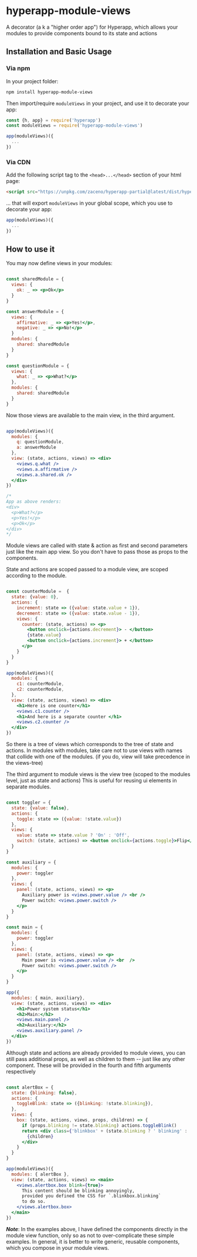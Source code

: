 # hyperapp-module-views

A decorator (a k a "higher order app") for Hyperapp, which allows your modules to provide components bound to its state and actions

## Installation and Basic Usage

### Via npm

In your project folder:

```sh
npm install hyperapp-module-views
```

Then import/require `moduleViews` in your project, and use it to decorate your app:

```js
const {h, app} = require('hyperapp')
const moduleViews = require('hyperapp-module-views')

app(moduleViews)({
  ...
})

```

### Via CDN

Add the following script tag to the `<head>...</head>` section of your html page:

```html
<script src="https://unpkg.com/zaceno/hyperapp-partial@latest/dist/hyperapp-partial.umd.js"></script>

```

... that will export `moduleViews` in your global scope, which you use to decorate your app:


```js
app(moduleViews)({
  ...
})
```

## How to use it

You may now define views in your modules:

```jsx

const sharedModule = {
  views: {
    ok: _ => <p>Ok</p>
  }
}

const answerModule = {
  views: {
    affirmative: _ => <p>Yes!</p>,
    negative: _ => <p>No!</p>
  }
  modules: {
    shared: sharedModule
  }
}

const questionModule = {
  views: {
    what: _ => <p>What?</p>
  },
  modules: {
    shared: sharedModule
  }
}

```

Now those views are available to the main view, in the third argument.

```jsx

app(moduleViews)({
  modules: {
    q: questionModule,
    a: answerModule
  },
  view: (state, actions, views) => <div>
    <views.q.what />
    <views.a.affirmative />
    <views.a.shared.ok />
  </div>
})

/*
App as above renders:
<div>
  <p>What?</p>
  <p>Yes!</p>
  <p>Ok</p>
</div>
*/
```

Module views are called with state & action as first and second parameters just like the main app view. So you don't have to pass those as props to the components.

State and actions are scoped passed to a module view, are scoped according to the module.

```jsx

const counterModule =  {
  state: {value: 0},
  actions: {
    increment: state => ({value: state.value + 1}),
    decrement: state => ({value: state.value - 1}),
    views: {
      counter: (state, actions) => <p>
        <button onclick={actions.decrement}> - </button>
        {state.value}
        <button onclick={actions.increment}> + </button>
      </p>
    }
  }
}

app(moduleViews)({
  modules: {
    c1: counterModule,
    c2: counterModule,
  },
  view: (state, actions, views) => <div>
    <h1>Here is one counter</h1>
    <views.c1.counter />
    <h1>And here is a separate counter </h1>
    <views.c2.counter />
  </div>
})

```

So there is a tree of views which corresponds to the tree of state and actions. In modules with modules, take care not to use views with names that collide with one of the modules. (if you do, view will take precedence in the views-tree)

The third argument to module views is the view tree (scoped to the modules level, just as state and actions) This is useful for reusing ui elements in separate modules.

```jsx

const toggler = {
  state: {value: false},
  actions: {
    toggle: state => ({value: !state.value})
  },
  views: {
    value: state => state.value ? 'On' : 'Off',
    switch: (state, actions) => <button onclick={actions.toggle}>Flip</button>
  }
}

const auxiliary = {
  modules: {
    power: toggler
  },
  views: {
    panel: (state, actions, views) => <p>
      Auxiliary power is <views.power.value /> <br />
      Power switch: <views.power.switch />
    </p>
  }
}

const main = {
  modules: {
    power: toggler
  },
  views: {
    panel: (state, actions, views) => <p>
      Main power is <views.power.value /> <br  />
      Power switch: <views.power.switch />
    </p>
  }
}

app({
  modules: { main, auxiliary},  
  view: (state, actions, views) => <div>
    <h1>Power system status</h1>
    <h2>Main:</h2>
    <views.main.panel />
    <h2>Auxiliary:</h2>
    <views.auxiliary.panel />
  </div>
})
```

Although state and actions are already provided to module views, you can still pass additional props, as well as children to them -- just like any other component. These will be provided in the fourth and fifth arguments respectively

```jsx

const alertBox = {
  state: {blinking: false},
  actions: {
    toggleBlink: state => ({blinking: !state.blinking}),
  },
  views: {
    box: (state, actions, views, props, children) => {
      if (props.blinking != state.blinking) actions.toggleBlink()
      return <div class={'blinkbox' + (state.blinking ? ' blinking' : '')}>
        {children}
      </div>
    }
  }
}

app(moduleViews)({
  modules: { alertBox },
  view: (state, actions, views) => <main>
    <views.alertbox.box blink={true}>
      This content should be blinking annoyingly,
      provided you defined the CSS for `.blinkbox.blinking`
      to do so.
    </views.alertbox.box>
  </main>
})

```

***Note***: In the examples above, I have defined the components directly in the module view function, only so as not to over-complicate these simple examples. In general, it is better to write generic, reusable components, which you compose in your module views.